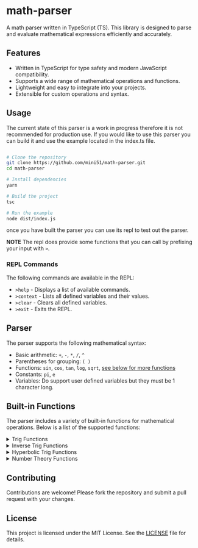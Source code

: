 # math-parser

A math parser written in TypeScript (TS). This library is designed to parse and evaluate mathematical expressions efficiently and accurately.

## Features

-   Written in TypeScript for type safety and modern JavaScript compatibility.
-   Supports a wide range of mathematical operations and functions.
-   Lightweight and easy to integrate into your projects.
-   Extensible for custom operations and syntax.

## Usage

The current state of this parser is a work in progress therefore it is not recommended for production use.
If you would like to use this parser you can build it and use the example located in the index.ts file.

```bash

# Clone the repository
git clone https://github.com/mini51/math-parser.git
cd math-parser

# Install dependencies
yarn

# Build the project
tsc

# Run the example
node dist/index.js
```

once you have built the parser you can use its repl to test out the parser.

**NOTE** The repl does provide some functions that you can call by prefixing your input with `>`.

### REPL Commands

The following commands are available in the REPL:

- `>help` - Displays a list of available commands.
- `>context` - Lists all defined variables and their values.
- `>clear` - Clears all defined variables.
- `>exit` - Exits the REPL.

## Parser

The parser supports the following mathematical syntax:

-   Basic arithmetic: `+`, `-`, `*`, `/`, `^`
-   Parentheses for grouping: `( )`
-   Functions: `sin`, `cos`, `tan`, `log`, `sqrt`, [see below for more functions](#built-in-functions)
-   Constants: `pi`, `e`
-   Variables: Do support user defined variables but they must be 1 character long.

## Built-in Functions

The parser includes a variety of built-in functions for mathematical operations. Below is a list of the supported functions:

<details closed>
<summary>Trig Functions</summary>

-   sin(x)
    -   Returns the sine of `x` (x in radians).
-   cos(x)
    -   Returns the cosine of `x` (x in radians).
-   tan(x)
    -   Returns the tangent of `x` (x in radians).
-   csc(x)
    -   Returns the cosecant of `x` (x in radians).
-   sec(x)
    -   Returns the secant of `x` (x in radians).
-   cot(x)
    -   Returns the cotangent of `x` (x in radians).

</details>
<details closed>
<summary>Inverse Trig Functions</summary>

-   asin(x)
    -   Returns the arcsine of `x` (x in radians).
-   acos(x)
    -   Returns the arccosine of `x` (x in radians).
-   atan(x)
    -   Returns the arctangent of `x` (x in radians).
-   acsc(x)
    -   Returns the arccosecant of `x` (x in radians).
-   asec(x)
    -   Returns the arcsecant of `x` (x in radians).
-   acot(x) - Returns the arccotangent of `x` (x in radians).

</details>
<details closed>
<summary>Hyperbolic Trig Functions</summary>

-   sinh(x)
    -   Returns the hyperbolic sine of `x` (x in radians).
-   cosh(x)
    -   Returns the hyperbolic cosine of `x` (x in radians).
-   tanh(x)
    -   Returns the hyperbolic tangent of `x` (x in radians).
-   csch(x)
    -   Returns the hyperbolic cosecant of `x` (x in radians).
-   sech(x)
    -   Returns the hyperbolic secant of `x` (x in radians).
-   coth(x) - Returns the hyperbolic cotangent of `x` (x in radians).

</details>
<details closed>
<summary>Number Theory Functions</summary>

-   lcm(...args)
    -   Returns the least common multiple of the given numbers.
-   gcd(...args)
    -   Returns the greatest common divisor of the given numbers.
-   mod(x, y)
    -   Returns the remainder of the division of `x` by `y`.
-   ceil(x)
    -   Returns the smallest integer greater than or equal to `x`.
-   floor(x)
    -   Returns the largest integer less than or equal to `x`.
-   round(x, n)
    -   Returns `x` rounded to `n` decimal places.
-   sign(x)
    -   Returns the sign of `x` (-1 for negative, 0 for zero, 1 for positive).
-   nthroot(x, n) - Returns the `n` root of `x`.

</details>

## Contributing

Contributions are welcome! Please fork the repository and submit a pull request with your changes.

## License

This project is licensed under the MIT License. See the [LICENSE](LICENSE) file for details.
